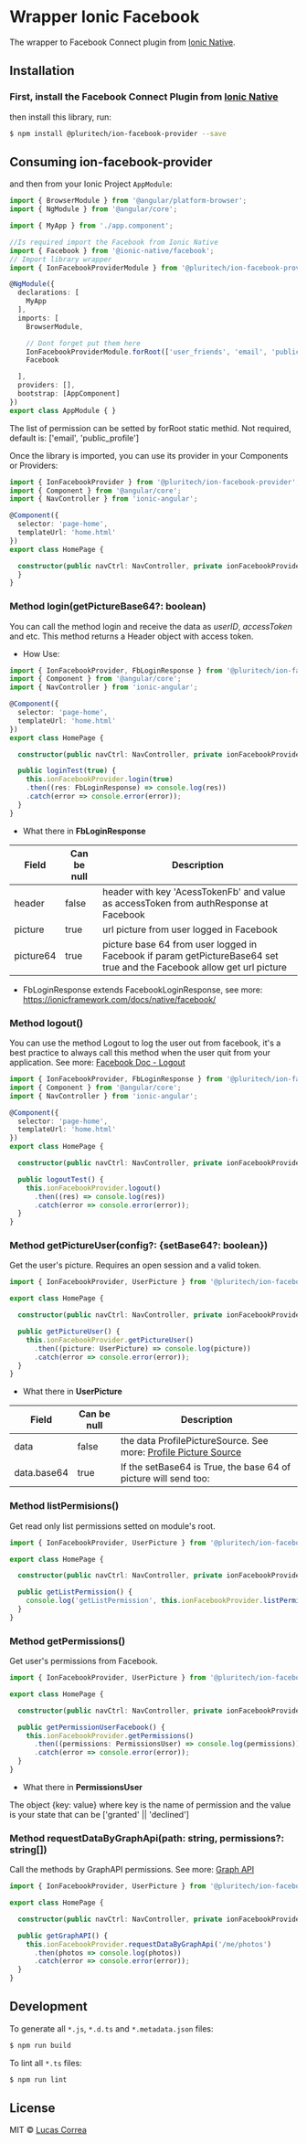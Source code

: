 # Wrapper Ionic Facebook
The wrapper to Facebook Connect plugin from [Ionic Native](https://ionicframework.com/docs/native/facebook/).

## Installation

### First, install the Facebook Connect Plugin from [Ionic Native](https://ionicframework.com/docs/native/facebook/)

then install this library, run:

```bash
$ npm install @pluritech/ion-facebook-provider --save
```

## Consuming ion-facebook-provider

and then from your Ionic Project `AppModule`:

```typescript
import { BrowserModule } from '@angular/platform-browser';
import { NgModule } from '@angular/core';

import { MyApp } from './app.component';

//Is required import the Facebook from Ionic Native
import { Facebook } from '@ionic-native/facebook';
// Import library wrapper 
import { IonFacebookProviderModule } from '@pluritech/ion-facebook-provider';

@NgModule({
  declarations: [
    MyApp
  ],
  imports: [
    BrowserModule,

    // Dont forget put them here
    IonFacebookProviderModule.forRoot(['user_friends', 'email', 'public_profile']),
    Facebook

  ],
  providers: [],
  bootstrap: [AppComponent]
})
export class AppModule { }
```

The list of permission can be setted by forRoot static methid. Not required, default is: ['email', 'public_profile']

Once the library is imported, you can use its provider in your Components or Providers:
```typescript
import { IonFacebookProvider } from '@pluritech/ion-facebook-provider';
import { Component } from '@angular/core';
import { NavController } from 'ionic-angular';

@Component({
  selector: 'page-home',
  templateUrl: 'home.html'
})
export class HomePage {

  constructor(public navCtrl: NavController, private ionFacebookProvider: IonFacebookProvider) {
  }
}
```

### Method login(getPictureBase64?: boolean)
You can call the method login and receive the data as *userID*, *accessToken* and etc. This method returns a Header object with access token.

- How Use:
```typescript
import { IonFacebookProvider, FbLoginResponse } from '@pluritech/ion-facebook-provider';
import { Component } from '@angular/core';
import { NavController } from 'ionic-angular';

@Component({
  selector: 'page-home',
  templateUrl: 'home.html'
})
export class HomePage {

  constructor(public navCtrl: NavController, private ionFacebookProvider: IonFacebookProvider) { }

  public loginTest(true) {
    this.ionFacebookProvider.login(true)
    .then((res: FbLoginResponse) => console.log(res))
    .catch(error => console.error(error));
  }
}
```
- What there in **FbLoginResponse**

 Field | Can be null | Description
------ | ----------- | ----------- 
header | false | header with key 'AcessTokenFb' and value as accessToken from authResponse at Facebook
picture| true | url picture from user logged in Facebook
picture64 | true | picture base 64 from user logged in Facebook if param getPictureBase64 set true and the Facebook allow get url picture

* FbLoginResponse extends FacebookLoginResponse, see more: https://ionicframework.com/docs/native/facebook/


### Method logout()
You can use the method Logout to log the user out from facebook, it's a best practice to always call this method when the user quit from your application. See more: [Facebook Doc - Logout](https://developers.facebook.com/docs/reference/javascript/FB.logout)
```typescript
import { IonFacebookProvider, FbLoginResponse } from '@pluritech/ion-facebook-provider';
import { Component } from '@angular/core';
import { NavController } from 'ionic-angular';

@Component({
  selector: 'page-home',
  templateUrl: 'home.html'
})
export class HomePage {

  constructor(public navCtrl: NavController, private ionFacebookProvider: IonFacebookProvider) { }

  public logoutTest() {
    this.ionFacebookProvider.logout()
      .then((res) => console.log(res))
      .catch(error => console.error(error));
  }
}
```


### Method getPictureUser(config?: {setBase64?: boolean})
Get the user's picture. Requires an open session and a valid token.
```typescript
import { IonFacebookProvider, UserPicture } from '@pluritech/ion-facebook-provider';

export class HomePage {

  constructor(public navCtrl: NavController, private ionFacebookProvider: IonFacebookProvider) { }

  public getPictureUser() {
    this.ionFacebookProvider.getPictureUser()
      .then((picture: UserPicture) => console.log(picture))
      .catch(error => console.error(error));
  }
}
```
- What there in **UserPicture**

 Field | Can be null | Description
------ | ----------- | ----------- 
data | false | the data ProfilePictureSource. See more: [Profile Picture Source](https://developers.facebook.com/docs/graph-api/reference/profile-picture-source/)
data.base64 | true | If the setBase64 is True, the base 64 of picture will send too:


### Method listPermisions()
Get read only list permissions setted on module's root.

```typescript
import { IonFacebookProvider, UserPicture } from '@pluritech/ion-facebook-provider';

export class HomePage {

  constructor(public navCtrl: NavController, private ionFacebookProvider: IonFacebookProvider) { }

  public getListPermission() {
    console.log('getListPermission', this.ionFacebookProvider.listPermisions());
  }
}
```


### Method getPermissions()
Get user's permissions from Facebook.

```typescript
import { IonFacebookProvider, UserPicture } from '@pluritech/ion-facebook-provider';

export class HomePage {

  constructor(public navCtrl: NavController, private ionFacebookProvider: IonFacebookProvider) { }

  public getPermissionUserFacebook() {
    this.ionFacebookProvider.getPermissions()
      .then((permissions: PermissionsUser) => console.log(permissions))
      .catch(error => console.error(error));
  }
}
```
- What there in **PermissionsUser**

The object {key: value} where key is the name of permission and the value is your state that can be ['granted' || 'declined'] 

### Method requestDataByGraphApi(path: string, permissions?: string[])
Call the methods by GraphAPI permissions. See more: [Graph API](https://developers.facebook.com/docs/graph-api)
```typescript
import { IonFacebookProvider, UserPicture } from '@pluritech/ion-facebook-provider';

export class HomePage {

  constructor(public navCtrl: NavController, private ionFacebookProvider: IonFacebookProvider) { }

  public getGraphAPI() {
    this.ionFacebookProvider.requestDataByGraphApi('/me/photos')
      .then(photos => console.log(photos))
      .catch(error => console.error(error));
  }
}
```

## Development

To generate all `*.js`, `*.d.ts` and `*.metadata.json` files:

```bash
$ npm run build
```

To lint all `*.ts` files:

```bash
$ npm run lint
```

## License

MIT © [Lucas Correa](mailto:lucasccorrea@gmail.com)
